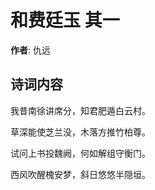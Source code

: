 # 和费廷玉  其一

**作者**: 仇远

## 诗词内容

我昔南徐讲席分，知君肥遁白云村。

草深能使芝兰没，木落方推竹柏尊。

试问上书投魏阙，何如解组守衡门。

西风吹醒槐安梦，斜日悠悠半隠垣。

